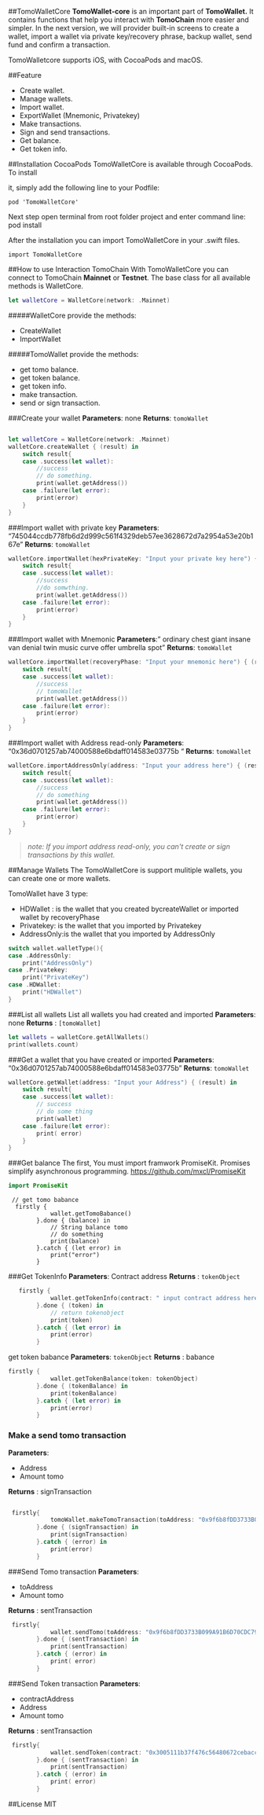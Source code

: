 ##TomoWalletCore
**TomoWallet-core** is an important part of **TomoWallet.**
It contains functions that help you interact with **TomoChain** more easier and simpler.
In the next version, we will provider built-in screens to create a wallet, import a wallet via private key/recovery phrase, backup wallet, send fund and confirm a transaction.

TomoWalletcore supports iOS, with CocoaPods and macOS.

##Feature
- Create wallet.
- Manage wallets.
- Import wallet.
- ExportWallet (Mnemonic, Privatekey)
- Make transactions.
- Sign and send transactions.
- Get balance.
- Get token info.

##Installation
CocoaPods
TomoWalletCore is available through CocoaPods. To install

it, simply add the following line to your Podfile:
```
pod 'TomoWalletCore'
```
Next step open terminal from root folder project and enter command line: pod install

After the installation you can import TomoWalletCore in your .swift files.
```
import TomoWalletCore
```
##How to use
Interaction TomoChain
With TomoWalletCore you can connect to TomoChain **Mainnet** or **Testnet**.
The base class for all available methods is WalletCore.
```Swift
let walletCore = WalletCore(network: .Mainnet)
```

#####WalletCore provide the methods:
- CreateWallet
- ImportWallet

#####TomoWallet provide the methods:

- get tomo balance.
- get token balance.
- get token info.
- make transaction.
- send or sign transaction.

###Create your wallet
**Parameters**: none
**Returns**: ```tomoWallet```
```Swift

let walletCore = WalletCore(network: .Mainnet)
walletCore.createWallet { (result) in
    switch result{
    case .success(let wallet):
        //success
        // do something.
        print(wallet.getAddress())
    case .failure(let error):
        print(error)
    }
}
```
###Import wallet with private key
**Parameters**: “745044ccdb778fb6d2d999c561f4329deb57ee3628672d7a2954a53e20b167e”
**Returns**: ```tomoWallet```
```Swift
walletCore.importWallet(hexPrivateKey: "Input your private key here") { (result) in
    switch result{
    case .success(let wallet):
        //success
        //do somwthing.
        print(wallet.getAddress())
    case .failure(let error):
        print(error)
    }
}
```
###Import wallet with Mnemonic
**Parameters**:” ordinary chest giant insane van denial twin music curve offer umbrella spot”
**Returns**: ```tomoWallet```
```Swift
walletCore.importWallet(recoveryPhase: "Input your mnemonic here") { (result) in
    switch result{
    case .success(let wallet):
        //success
        // tomoWallet
        print(wallet.getAddress())
    case .failure(let error):
        print(error)
    }
}
```
###Import wallet with Address read-only
**Parameters**: “0x36d0701257ab74000588e6bdaff014583e03775b “
**Returns**: ```tomoWallet```
```Swift
walletCore.importAddressOnly(address: "Input your address here") { (result) in
    switch result{
    case .success(let wallet):
        //success
        // do something
        print(wallet.getAddress())
    case .failure(let error):
        print(error)
    }
}
```
>*note: If you import address read-only, you can't create or sign transactions by this wallet.*

##Manage Wallets
The TomoWalletCore is support mulitiple wallets, you can create one or more wallets.

TomoWallet have 3 type:
- HDWallet : is the wallet that you created bycreateWallet or imported wallet by recoveryPhase
- Privatekey: is the wallet that you imported by Privatekey
- AddressOnly:is the wallet that you imported by AddressOnly

```Swift
switch wallet.walletType(){
case .AddressOnly:
    print("AddressOnly")
case .Privatekey:
    print("PrivateKey")
case .HDWallet:
    print("HDWallet")
}
```
###List all wallets
List all wallets you had created and imported
**Parameters**: none
**Returns** : ```[tomoWallet]```

```Swift
let wallets = walletCore.getAllWallets()
print(wallets.count)
```
###Get a wallet that you have created or imported
**Parameters**: “0x36d0701257ab74000588e6bdaff014583e03775b”
**Returns**: ```tomoWallet```

```Swift
walletCore.getWallet(address: "Input your Address") { (result) in
    switch result{
    case .success(let wallet):
        // success
        // do some thing
        print(wallet)
    case .failure(let error):
        print( error)
    }
}
```
###Get balance
The first, You must import framwork PromiseKit. Promises simplify asynchronous programming.
https://github.com/mxcl/PromiseKit
```Swift
import PromiseKit
```


```
 // get tomo babance
  firstly {
            wallet.getTomoBabance()
        }.done { (balance) in
            // String balance tomo
            // do something
            print(balance)
        }.catch { (let error) in
            print("error")
        }
```
###Get TokenInfo
**Parameters**: Contract address
**Returns** : ```tokenObject```
```Swift
   firstly {
            wallet.getTokenInfo(contract: " input contract address here")
        }.done { (token) in
            // return tokenobject
            print(token)
        }.catch { (let error) in
            print(error)
        }
```
get token babance
**Parameters**: ```tokenObject```
**Returns** : babance
```Swift
firstly {
            wallet.getTokenBalance(token: tokenObject)
        }.done { (tokenBalance) in
            print(tokenBalance)
        }.catch { (let error) in
            print(error)
        }
```
### Make a send tomo transaction
**Parameters**: 
- Address
- Amount tomo

**Returns** : signTransaction
``` Swift

 firstly{
            tomoWallet.makeTomoTransaction(toAddress: "0x9f6b8fDD3733B099A91B6D70CDC7963ebBbd2684 ", amount: "1.0")
        }.done { (signTransaction) in
            print(signTransaction)
        }.catch { (error) in
            print(error)
        }
```
###Send Tomo transaction
**Parameters**: 
- toAddress
- Amount tomo 

**Returns** : sentTransaction
``` Swift
 firstly{
            wallet.sendTomo(toAddress: "0x9f6b8fDD3733B099A91B6D70CDC7963ebBbd2684", amount: "1.0")
        }.done { (sentTransaction) in
            print(sentTransaction)
        }.catch { (error) in
            print( error)
        }
```
###Send Token transaction
**Parameters**: 
- contractAddress
- Address
- Amount tomo

**Returns** : sentTransaction
``` Swift
 firstly{
            wallet.sendToken(contract: "0x3005111b37f476c56480672cebacc0031c95d32f ", toAddress: "0x9f6b8fDD3733B099A91B6D70CDC7963ebBbd2684", amount: "2.0")
        }.done { (sentTransaction) in
            print(sentTransaction)
        }.catch { (error) in
            print( error)
        }
```
##License
MIT
